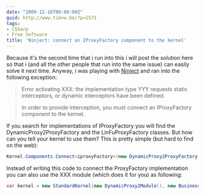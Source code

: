 ```yaml
---
date: "2009-12-16T00:00:00Z"
guid: http://www.timvw.be/?p=1572
tags:
- CSharp
- Free Software
title: 'Ninject: connect an IProxyFactory component to the kernel'
---
```

Because it's the second time that i run into this i will post the solution here so that i (and all the other people that run into the same issue) can easily solve it next time. Anyway, i was playing with [Ninject](http://ninject.org/) and ran into the following exception:

> Error activating XXX: the implementation type YYY requests static interceptors, or dynamic interceptors have been defined.
  
> In order to provide interception, you must connect an IProxyFactory component to the kernel.

If you search for implementations of IProxyFactory you will find the DynamicProxy2ProxyFactory and the LinFuProxyFactory classes. But how can you tell your kernel to use them? This is pretty simple (but hard to find on the web):

```csharp
Kernel.Components.Connect<iproxyFactory>(new DynamicProxy2ProxyFactory());
```

Instead of writing this code to connect the ProxyFactory implementation you can also use the XXX module (which does it for you) as following:

```csharp
var kernel = new StandardKernel(new DynamicProxy2Module(), new BusinessModule());
```
